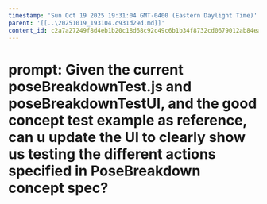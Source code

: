 ```yaml
---
timestamp: 'Sun Oct 19 2025 19:31:04 GMT-0400 (Eastern Daylight Time)'
parent: '[[..\20251019_193104.c931d29d.md]]'
content_id: c2a7a27249f8d4eb1b20c18d68c92c49c6b1b34f8732cd0679012ab84ea4ab1c
---
```


# prompt: Given the current poseBreakdownTest.js and poseBreakdownTestUI, and the good concept test example as reference, can u update the UI to clearly show us testing the different actions specified in PoseBreakdown concept spec?
